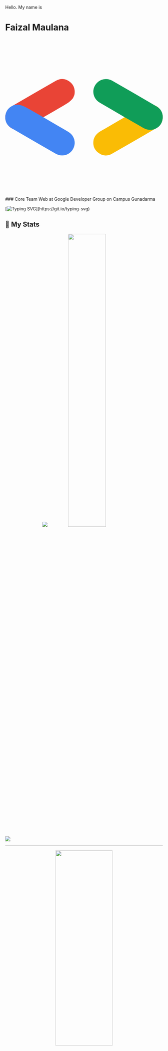 Hello. My name is
# Faizal Maulana
<?xml version="1.0" encoding="UTF-8"?>
<!-- Uploaded to: SVG Repo, www.svgrepo.com, Generator: SVG Repo Mixer Tools -->
<svg width="800px" height="800px" viewBox="0 -65.5 256 256" version="1.1" xmlns="http://www.w3.org/2000/svg" xmlns:xlink="http://www.w3.org/1999/xlink" preserveAspectRatio="xMidYMid">
    <g>
        <path d="M184.31481,67.7044587 C197.78381,59.9684587 211.21681,52.1694587 224.73181,44.5134587 C237.55981,37.2454587 252.65281,43.9484587 255.56081,58.0924587 C257.24381,66.2744587 253.59081,75.1134587 246.20381,79.4184587 C221.98581,93.5314587 197.73281,107.588459 173.35881,121.430459 C165.81481,125.714459 158.04381,124.926459 151.16881,119.676459 C144.18481,114.346459 141.98381,106.994459 143.62181,98.4374587 C145.49181,91.9234587 149.77181,87.5684587 155.60881,84.3104587 C165.25981,78.9244587 174.75381,73.2544587 184.31481,67.7044587" fill="#FABC05">

</path>
        <path d="M194.20341,62.0789587 C180.76841,54.2829587 167.29941,46.5479587 153.91141,38.6729587 C141.20241,31.1969587 139.46241,14.7749587 150.25641,5.18295871 C156.50041,-0.364041286 165.98141,-1.62104129 173.40341,2.62395871 C197.73541,16.5409587 222.03541,30.5169587 246.20941,44.7039587 C253.69141,49.0949587 256.89341,56.2199587 255.78641,64.7989587 C254.66141,73.5109587 249.39541,79.0929587 241.16641,81.9539587 C234.58941,83.5919587 228.67841,82.0619587 222.93841,78.6359587 C213.44741,72.9709587 203.79041,67.5829587 194.20341,62.0789587" fill="#109D58">

</path>
        <path d="M71.7518102,56.5628587 C63.1308102,61.4608587 54.5048102,66.3498587 45.8928102,71.2628587 C40.8548102,74.1368587 35.8728102,77.1088587 30.8088102,79.9348587 C20.6058102,85.6298587 8.48381017,82.2918587 2.69881017,72.2608587 C-2.82218983,62.6888587 0.35081017,50.2788587 10.1768102,44.5428587 C34.2018102,30.5198587 58.2888102,16.5988587 82.4628102,2.83385871 C89.8768102,-1.38814129 97.5688102,-0.857141286 104.42481,4.18985871 C111.66081,9.51685871 114.02981,17.0128587 112.40481,25.8008587 C111.39681,27.9268587 110.79481,30.4198587 109.28581,32.0948587 C106.83081,34.8198587 104.04081,37.4288587 100.93481,39.3448587 C91.3228102,45.2718587 81.4958102,50.8498587 71.7518102,56.5628587" fill="#E94436">

</path>
        <path d="M61.8670102,62.0569587 C70.4200102,67.0729587 78.9670102,72.0999587 87.5280102,77.1019587 C92.5350102,80.0279587 97.6000102,82.8569587 102.57901,85.8279587 C112.61301,91.8179587 115.78401,103.983959 109.98901,114.008959 C104.45901,123.576959 92.1260102,127.034959 82.2450102,121.391959 C58.0880102,107.596959 33.9890102,93.6989587 9.98101017,79.6459587 C2.61801017,75.3359587 -0.76798983,68.4089587 0.17501017,59.9479587 C1.17001017,51.0169587 6.47701017,45.2179587 14.9000102,42.2309587 C17.2450102,42.0419587 19.7050102,41.3159587 21.9110102,41.7859587 C25.4980102,42.5499587 29.1530102,43.6609587 32.3650102,45.3929587 C42.3040102,50.7529587 52.0480102,56.4749587 61.8670102,62.0569587" fill="#4385F3">

</path>
    </g>
</svg>
### Core Team Web at Google Developer Group on Campus Gunadarma

[![Typing SVG](https://readme-typing-svg.herokuapp.com?font=Fira+Code&duration=2500&pause=500&color=FD1111&random=false&width=435&lines=Whenever+I'm+about+to+do+something%2C;I+think%2C+%22Would+an+idiot+do+that%3F%22;And+if+they+would%2C;I+do+not+do+that+thing.)](https://git.io/typing-svg)

## 📃 My Stats

<div align="center">

<img src="https://github-readme-stats.vercel.app/api/top-langs/?username=faizallmaullana&layout=compact&theme=tokyonight&bg_color=0d1117&title_color=fb8c00&text_color=ffffff&langs_count=10&border_color=0d1117" />

<!--<img src="https://github-readme-stats.vercel.app/api?username=faizallmaullana&show_icons=true&theme=tokyonight&bg_color=0d1117&title_color=fb8c00&text_color=ffffff&langs_count=10&border_color=0d1117" width="49%">-->

<img src="https://github-readme-streak-stats.herokuapp.com/?user=faizallmaullana&theme=dark&bg_color=0d1117" width="49%">

 </div>

![](https://activity-graph.herokuapp.com/graph?username=faizallmaullana&theme=gotham)

</div>

<div align="center">

---

<img src="https://media4.giphy.com/media/v1.Y2lkPTc5MGI3NjExMDM3eDI2bW14eHhmZzM2MXo4YjRwbHRvdHY0a3Z4cDkyY21iY2RwdSZlcD12MV9pbnRlcm5hbF9naWZfYnlfaWQmY3Q9Zw/foreVtObrjud668R9j/giphy.gif"  width=60% height=40%>
<h5><i>“Five minutes ahead of schedule. Right on schedule.”</i></h5>


[![Github URL](https://img.shields.io/twitter/url?color=24292e&label=faizallmaullana&logo=github&style=flat-square&url=https://github.com/faizallmaullana)](https://github.com/faizallmaullana)
[![Linkedin URL](https://img.shields.io/twitter/url?color=0072b1&label=Faizal+Maulana&logo=linkedin&style=flat-square&url=https://www.linkedin.com/in/faizallmaullana/)](https://www.linkedin.com/in/faizallmaullana/)
[![Instagram URL](https://img.shields.io/twitter/url?color=e4405f&label=paisaltanjung.id&logo=instagram&style=flat-square&url=https://www.instagram.com/paisaltanjung.id)](https://www.instagram.com/paisaltanjung.id)
[![Email URL](https://img.shields.io/twitter/url?color=ea4335&label=faizalmaulana.dev@gmail.com&logo=gmail&style=flat-square&url=https%3A%2F%2Fgmail.com)](mailto:faizalmaulana.dev@gmail.com)


</div>
